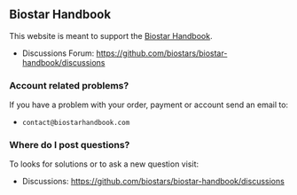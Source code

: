 ## Biostar Handbook

This website is meant to support the [Biostar Handbook][book].

* Discussions Forum: <https://github.com/biostars/biostar-handbook/discussions>
 
### Account related problems?

If you have a problem with your order, payment or account send an email to: 

* `contact@biostarhandbook.com`

### Where do I post questions?

To looks for solutions or to ask a new question visit:

* Discussions: <https://github.com/biostars/biostar-handbook/discussions>

[book]: https://www.biostarhandbook.com/
[pull]: https://help.github.com/articles/about-pull-requests/
